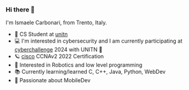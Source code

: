### Hi there 🦖

I'm Ismaele Carbonari, from Trento, Italy.

- 🌱 CS Student at [unitn](https://www.disi.unitn.it/it)
- 💻 I'm interested in cybersecurity and I am currently participating at [cyberchallenge](https://cyberchallenge.it/) 2024 with UNITN 🧱
- 🪐 [cisco](https://www.cisco.com/c/it_it/index.html) CCNAv2 2022 Certification
- 🤖 Interested in Robotics and low level programming
- 📚 Currently learning/learned C, C++, Java, Python, WebDev
- 📱 Passionate about MobileDev
